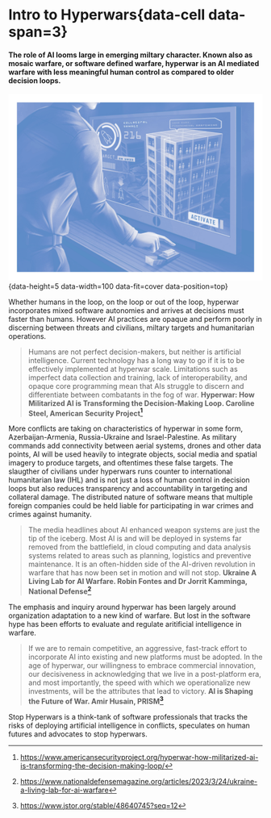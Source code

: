 <div data-grid data-columns="7" data-gap="3">

<div data-cell data-self="center" data-span='3' data-px=7 data-py=4>

# Intro to Hyperwars{data-cell data-span=3}

#### The role of AI looms large in emerging miltary character. Known also as mosaic warfare, or software defined warfare, hyperwar is an AI mediated warfare with less meaningful human control as compared to older decision loops.

</div>
<div data-cell data-span='4'>

![AI Targeting](target.jpg){data-height=5 data-width=100 data-fit=cover data-position=top}
</div>

</div>

Whether humans in the loop, on the loop or out of the loop, hyperwar incorporates mixed software autonomies and arrives at decisions must faster than humans. However AI practices are opaque and perform poorly in discerning between threats and civilians, miltary targets and humanitarian operations.

> Humans are not perfect decision-makers, but neither is artificial intelligence. Current technology has a long way to go if it is to be effectively implemented at hyperwar scale. Limitations such as imperfect data collection and training, lack of interoperability, and opaque core programming mean that AIs struggle to discern and differentiate between combatants in the fog of war. **Hyperwar: How Militarized AI is Transforming the Decision-Making Loop. Caroline Steel, American Security Project[^1]**


More conflicts are taking on characteristics of hyperwar in some form, Azerbaijan-Armenia, Russia-Ukraine and Israel-Palestine. As military commands add connectivity between aerial systems, drones and other data points, AI will be used heavily to integrate objects, social media and spatial imagery to produce targets, and oftentimes these false targets. The slaugther of civilians under hyperwars runs counter to international humanitarian law (IHL) and is not just a loss of human control in decision loops but also reduces transparency and accountability in targeting and collateral damage. The distributed nature of software means that multiple foreign companies could be held liable for participating in war crimes and crimes against humanity.

> The media headlines about AI enhanced weapon systems are just the tip of the iceberg. Most AI is and will be deployed in systems far removed from the battlefield, in cloud computing and data analysis systems related to areas such as planning, logistics and preventive maintenance. It is an often-hidden side of the AI-driven revolution in warfare that has now been set in motion and will not stop. **Ukraine A Living Lab for AI Warfare. Robin Fontes and Dr Jorrit Kamminga, National Defense[^2]**

The emphasis and inquiry around hyperwar has been largely around organization adaptation to a new kind of warfare. But lost in the software hype has been efforts to evaluate and regulate aritificial intelligence in warfare.

> If we are to remain competitive, an aggressive, fast-track effort to incorporate AI into existing and new platforms must be adopted. In the age of hyperwar, our willingness to embrace commercial innovation, our decisiveness in acknowledging that we live in a post-platform era, and most importantly, the speed with which we operationalize new investments, will be the attributes that lead to victory. **AI is Shaping the Future of War. Amir Husain, PRISM[^3]**

Stop Hyperwars is a think-tank of software professionals that tracks the risks of deploying artificial intelligence in conflicts, speculates on human futures and advocates to stop hyperwars.

[^1]: https://www.americansecurityproject.org/hyperwar-how-militarized-ai-is-transforming-the-decision-making-loop/
[^2]: https://www.nationaldefensemagazine.org/articles/2023/3/24/ukraine-a-living-lab-for-ai-warfare
[^3]: https://www.jstor.org/stable/48640745?seq=12